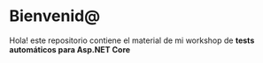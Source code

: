 # Bienvenid@

Hola! este repositorio contiene el material de mi workshop de **tests automáticos para Asp.NET Core**

